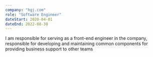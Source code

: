 ```yaml
---
company: "hgj.com"
role: "Software Engineer"
dateStart: 2020-04-01
dateEnd: 2022-08-30
---
```


I am responsible for serving as a front-end engineer in the company, responsible for developing and maintaining common components for providing business support to other teams
